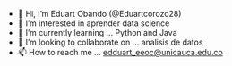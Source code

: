 - 👋 Hi, I’m Eduart Obando (@Eduartcorozo28)
- 👀 I’m interested in aprender data science
- 🌱 I’m currently learning ... Python and Java
- 💞️ I’m looking to collaborate on ... analisis de datos
- 📫 How to reach me ... edduart_eeoc@unicauca.edu.co

<!---
Eduartcorozo28/Eduartcorozo28 is a ✨ special ✨ repository because its `README.md` (this file) appears on your GitHub profile.
You can click the Preview link to take a look at your changes.
--->
